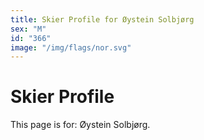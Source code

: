 ```yaml
---
title: Skier Profile for Øystein Solbjørg
sex: "M"
id: "366"
image: "/img/flags/nor.svg" 
---
```


# Skier Profile

This page is for: Øystein Solbjørg.
    